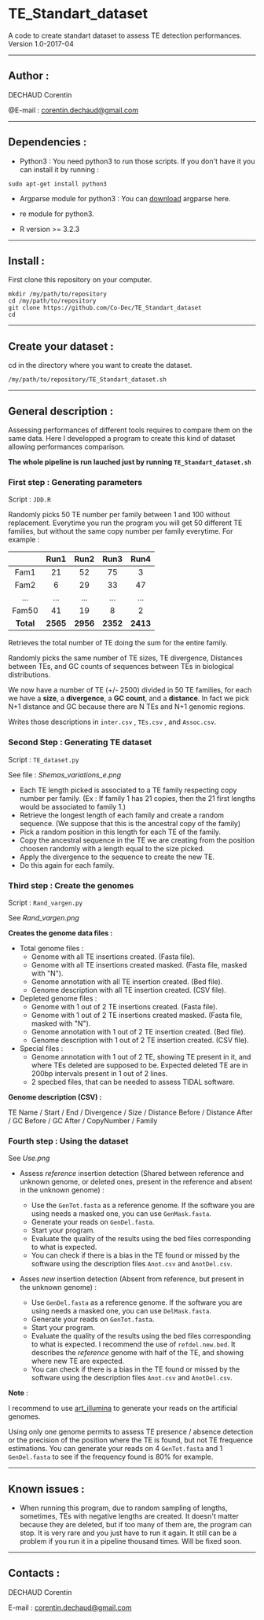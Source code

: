 # TE_Standart_dataset
A code to create standart dataset to assess TE detection performances.
Version 1.0-2017-04

-----------------
## Author : 
DECHAUD Corentin

@E-mail : corentin.dechaud@gmail.com

-----------------
## Dependencies :
  - Python3 :
You need python3 to run those scripts. If you don't have it you can install it by running :
```
sudo apt-get install python3
```
  - Argparse module for python3 :
 You can [download](https://pypi.python.org/pypi/argparse#downloads) argparse here.
 
  - re module for python3.
  
  - R version >= 3.2.3 
  
-----------------
## Install :
First clone this repository on your computer.

```
mkdir /my/path/to/repository
cd /my/path/to/repository
git clone https://github.com/Co-Dec/TE_Standart_dataset
cd
```

-----------------
## Create your dataset :
cd in the directory where you want to create the dataset.
```
/my/path/to/repository/TE_Standart_dataset.sh
```

-----------------
## General description :
Assessing performances of different tools requires to compare them on the same data. Here I developped a program to create this kind of dataset allowing performances comparison.

**The whole pipeline is run lauched just by running `TE_Standart_dataset.sh`**

### First step : Generating parameters
Script : `JDD.R`

Randomly picks 50 TE number per family between 1 and 100 without replacement. Everytime you run the program you will get 50 different TE families, but without the same copy number per family everytime. For example : 

|       | Run1 | Run2 | Run3 | Run4 |
|:-----:|:----:|:----:|:----:|:----:|
|  Fam1 |  21  |  52  |  75  |   3  |
|  Fam2 |   6  |  29  |  33  |  47  |
|  ...  |  ... |  ... |  ... |  ... |
| Fam50 |  41  |  19  |   8  |   2  |
| **Total** | **2565** | **2956** | **2352** | **2413** |

Retrieves the total number of TE doing the sum for the entire family.

Randomly picks the same number of TE sizes, TE divergence, Distances between TEs, and GC counts of sequences between TEs in biological distributions.

We now have a number of TE (+/- 2500) divided in 50 TE families, for each we have a **size**, a **divergence**, a **GC count**, and a **distance**. In fact we pick N+1 distance and GC because there are N TEs and N+1 genomic regions.

Writes those descriptions in `inter.csv` , `TEs.csv` , and `Assoc.csv`.

### Second Step : Generating TE dataset
Script : `TE_dataset.py`

See file : *Shemas_variations_e.png*
  - Each TE length picked is associated to a TE family respecting copy number per family.
 (Ex : If family 1 has 21 copies, then the 21 first lengths would be associated to family 1.)
  - Retrieve the longest length of each family and create a random sequence. (We suppose that this is the ancestral copy of the family)
  - Pick a random position in this length for each TE of the family.
  - Copy the ancestral sequence in the TE we are creating from the position choosen randomly with a length equal to the size picked.
  - Apply the divergence to the sequence to create the new TE.
  - Do this again for each family.

### Third step : Create the genomes
Script : `Rand_vargen.py`

See *Rand_vargen.png*

**Creates the genome data files :**
  * Total genome files :
    * Genome with all TE insertions created. (Fasta file).
    * Genome with all TE insertions created masked. (Fasta file, masked with "N").
    * Genome annotation with all TE insertion created. (Bed file).
    * Genome description with all TE insertion created. (CSV file).
  * Depleted genome files :
    * Genome with 1 out of 2 TE insertions created. (Fasta file).
    * Genome with 1 out of 2 TE insertions created masked. (Fasta file, masked with "N").
    * Genome annotation with 1 out of 2 TE insertion created. (Bed file).
    * Genome description with 1 out of 2 TE insertion created. (CSV file). 
  * Special files :
    * Genome annotation with 1 out of 2 TE, showing TE present in it, and where TEs deleted are supposed to be. Expected deleted TE are in 200bp intervals present in 1 out of 2 lines.
    * 2 specbed files, that can be needed to assess TIDAL software.
  
**Genome description (CSV) :**

TE Name / Start / End / Divergence / Size / Distance Before / Distance After / GC Before / GC After / CopyNumber / Family

### Fourth step : Using the dataset
See *Use.png*

* Assess *reference* insertion detection (Shared between reference and unknown genome, or deleted ones, present in the reference and absent in the unknown genome) :
  * Use the `GenTot.fasta` as a reference genome. If the software you are using needs a masked one, you can use `GenMask.fasta`.
  * Generate your reads on `GenDel.fasta`.
  * Start your program.
  * Evaluate the quality of the results using the bed files corresponding to what is expected.
  * You can check if there is a bias in the TE found or missed by the software using the description files `Anot.csv` and `AnotDel.csv`.
  
* Asses *new* insertion detection (Absent from reference, but present in the unknown genome) :
  * Use `GenDel.fasta` as a reference genome. If the software you are using needs a masked one, you can use `DelMask.fasta`.
  * Generate your reads on `GenTot.fasta`.
  * Start your program.
  * Evaluate the quality of the results using the bed files corresponding to what is expected. I recommend the use of `refdel.new.bed`. It describes the *reference* genome with half of the TE, and showing where new TE are expected.
  * You can check if there is a bias in the TE found or missed by the software using the description files `Anot.csv` and `AnotDel.csv`.
 
 **Note** :
 
 I recommend to use [art_illumina](https://www.niehs.nih.gov/research/resources/software/biostatistics/art/) to generate your reads on the artificial genomes.

Using only one genome permits to assess TE presence / absence detection or the precision of the position where the TE is found, but not TE frequence estimations. You can generate your reads on 4 `GenTot.fasta` and 1 `GenDel.fasta` to see if the frequency found is 80% for example.

-----------------
## Known issues :
  - When running this program, due to random sampling of lengths, sometimes, TEs with negative lengths are created. It doesn't matter because they are deleted, but if too many of them are, the program can stop. It is very rare and you just have to run it again. It still can be a problem if you run it in a pipeline thousand times. Will be fixed soon.

-----------------
## Contacts :
DECHAUD Corentin

E-mail : corentin.dechaud@gmail.com
